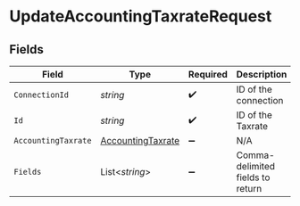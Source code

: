 # UpdateAccountingTaxrateRequest


## Fields

| Field                                                             | Type                                                              | Required                                                          | Description                                                       |
| ----------------------------------------------------------------- | ----------------------------------------------------------------- | ----------------------------------------------------------------- | ----------------------------------------------------------------- |
| `ConnectionId`                                                    | *string*                                                          | :heavy_check_mark:                                                | ID of the connection                                              |
| `Id`                                                              | *string*                                                          | :heavy_check_mark:                                                | ID of the Taxrate                                                 |
| `AccountingTaxrate`                                               | [AccountingTaxrate](../../Models/Components/AccountingTaxrate.md) | :heavy_minus_sign:                                                | N/A                                                               |
| `Fields`                                                          | List<*string*>                                                    | :heavy_minus_sign:                                                | Comma-delimited fields to return                                  |
